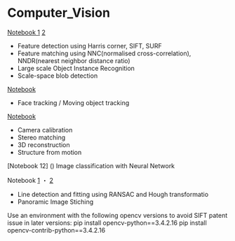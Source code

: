 # Computer_Vision

[Notebook 1](https://github.com/SirongHuang/Computer_Vision/blob/master/exercise4/exercise4.ipynb) [2](https://github.com/SirongHuang/Computer_Vision/blob/master/exercise4/exercise4.ipynb)
- Feature detection using Harris corner, SIFT, SURF
- Feature matching using NNC(normalised cross-correlation), NNDR(nearest neighbor distance ratio)
- Large scale Object Instance Recognition 
- Scale-space blob detection

[Notebook](8)
- Face tracking / Moving object tracking

[Notebook](9,10,11)
- Camera calibration
- Stereo matching
- 3D reconstruction
- Structure from motion

[Notebook 12] ()
Image classification with Neural Network

Notebook [1](https://github.com/SirongHuang/Computer_Vision/blob/master/exercise5/Exercise5.ipynb) ・ [2](https://github.com/SirongHuang/Computer_Vision/blob/master/exercise6/exercise6.ipynb)
- Line detection and fitting using RANSAC and Hough transformatio
- Panoramic Image Stiching

Use an environment with the following opencv versions to avoid SIFT patent issue in later versions:
pip install opencv-python==3.4.2.16
pip install opencv-contrib-python==3.4.2.16
